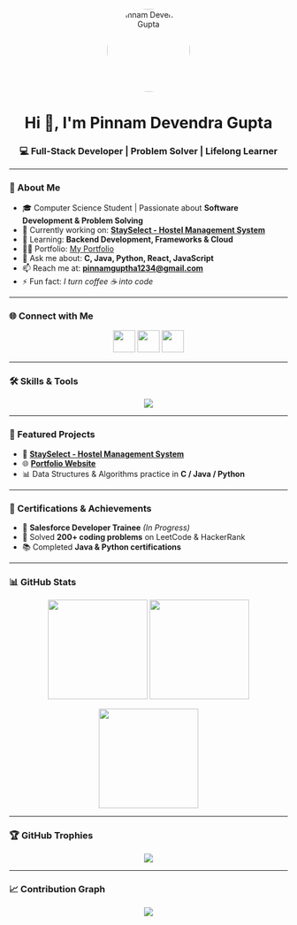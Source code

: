 <!-- Profile Picture -->
<p align="center">
  <img src="https://avatars.githubusercontent.com/u/100000000?v=4" width="150" style="border-radius:50%" alt="Pinnam Devendra Gupta"/>
</p>

<h1 align="center">Hi 👋, I'm Pinnam Devendra Gupta</h1>
<h3 align="center">💻 Full-Stack Developer | Problem Solver | Lifelong Learner</h3>

---

### 🚀 About Me
- 🎓 Computer Science Student | Passionate about **Software Development & Problem Solving**  
- 🔭 Currently working on: **[StaySelect - Hostel Management System](https://devendra440.github.io/StaySelect/)**  
- 🌱 Learning: **Backend Development, Frameworks & Cloud**  
- 👨‍💻 Portfolio: [My Portfolio](https://devendra440.github.io/codesoft/)  
- 💬 Ask me about: **C, Java, Python, React, JavaScript**  
- 📫 Reach me at: **pinnamguptha1234@gmail.com**  
- ⚡ Fun fact: *I turn coffee ☕ into code*  

---

### 🌐 Connect with Me
<p align="center">
  <a href="https://twitter.com/devendra440" target="_blank"><img src="https://skillicons.dev/icons?i=twitter" height="40"/></a>
  <a href="https://linkedin.com/in/pinnam-devendra-gupta" target="_blank"><img src="https://skillicons.dev/icons?i=linkedin" height="40"/></a>
  <a href="https://instagram.com/mr.dev__2004" target="_blank"><img src="https://skillicons.dev/icons?i=instagram" height="40"/></a>
</p>

---

### 🛠️ Skills & Tools
<p align="center">
  <img src="https://skillicons.dev/icons?i=c,cpp,java,python,javascript,html,css,bootstrap,react,reactnative,nodejs,express,mongodb,mysql,git,github,vscode,figma" />
</p>

---

### 📂 Featured Projects
- 🏨 **[StaySelect - Hostel Management System](https://devendra440.github.io/StaySelect/)**  
- 🌐 **[Portfolio Website](https://devendra440.github.io/codesoft/)**  
- 📊 Data Structures & Algorithms practice in **C / Java / Python**  

---

### 📜 Certifications & Achievements
- 🏅 **Salesforce Developer Trainee** *(In Progress)*  
- 🥇 Solved **200+ coding problems** on LeetCode & HackerRank  
- 📚 Completed **Java & Python certifications**  

---

### 📊 GitHub Stats
<p align="center">
  <img src="https://github-readme-stats.vercel.app/api?username=devendra440&show_icons=true&theme=tokyonight" height="180"/>
  <img src="https://github-readme-stats.vercel.app/api/top-langs?username=devendra440&layout=compact&theme=tokyonight" height="180"/>
</p>

<p align="center">
  <img src="https://github-readme-streak-stats.herokuapp.com/?user=devendra440&theme=tokyonight" height="180"/>
</p>

---

### 🏆 GitHub Trophies
<p align="center">
  <img src="https://github-profile-trophy.vercel.app/?username=devendra440&theme=onedark&row=1&column=6"/>
</p>

---

### 📈 Contribution Graph
<p align="center">
  <img src="https://github-readme-activity-graph.vercel.app/graph?username=devendra440&theme=tokyo-night"/>
</p>
